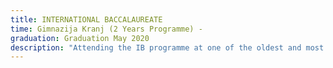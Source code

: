 ```yaml
---
title: INTERNATIONAL BACCALAUREATE
time: Gimnazija Kranj (2 Years Programme) -
graduation: Graduation May 2020
description: "Attending the IB programme at one of the oldest and most renowned gymnasiums in Slovenia gave me a strong foundation on which broad-looking ideas can grow swiftly and precisely. Besides acquiring a disciplined work ethic and boosting my ability to focus, I adopted the IB learner profile traits, such being open-minded and knowledgable on one hand, and balanced and reflective on the other."
---
```


